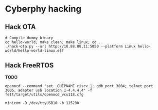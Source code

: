 # Cyberphy hacking

## Hack OTA

```
# Compile dummy binary
cd hello-world; make clean; make linux; cd ..
./hack-ota.py --url http://10.88.88.11:5050 --platform Linux hello-world/hello-world-linux.elf
```

## Hack FreeRTOS

**TODO**

```
openocd --command "set _CHIPNAME riscv_1; gdb_port 3004; telnet_port 3005; adapter usb location 1-4.4.4.4" -f fett/target/utils/openocd_vcu118.cfg

minicom -D /dev/ttyUSB10 -b 115200

```
